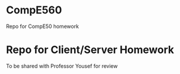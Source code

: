 # CompE560
Repo for CompE50 homework

# Repo for Client/Server Homework
To be shared with Professor Yousef for review
